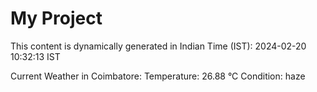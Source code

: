 # My Project

This content is dynamically generated in Indian Time (IST): 2024-02-20 10:32:13 IST


Current Weather in Coimbatore:
Temperature: 26.88 °C
Condition: haze
